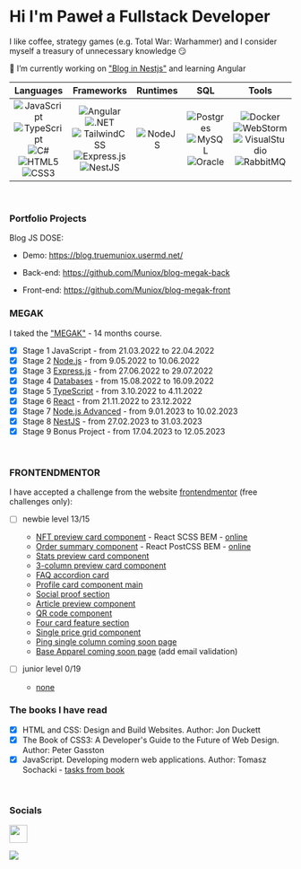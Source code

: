 # Hi I'm Paweł a Fullstack Developer

I like coffee, strategy games (e.g. Total War: Warhammer) and I consider myself a treasury of unnecessary knowledge 😏

🔭 I’m currently working on ["Blog in Nestjs"](https://github.com/Muniox/nest-blog) and learning Angular
<br />

<center>
 
| Languages | Frameworks | Runtimes | SQL | Tools |
|:---------------:|:---------------:|:---------------:|:---------------:|:---------------:|
| ![JavaScript](https://img.shields.io/badge/javascript-%23323330.svg?style=for-the-badge&logo=javascript&logoColor=%23F7DF1E) ![TypeScript](https://img.shields.io/badge/typescript-%23007ACC.svg?style=for-the-badge&logo=typescript&logoColor=white) ![C#](https://img.shields.io/badge/C%23-239120?style=for-the-badge&logo=csharp&logoColor=white) ![HTML5](https://img.shields.io/badge/html5-%23E34F26.svg?style=for-the-badge&logo=html5&logoColor=white) ![CSS3](https://img.shields.io/badge/css3-%231572B6.svg?style=for-the-badge&logo=css3&logoColor=white) | ![Angular](https://img.shields.io/badge/angular-%23DD0031.svg?style=for-the-badge&logo=angular&logoColor=white) ![.NET](https://img.shields.io/badge/.NET-512BD4?style=for-the-badge&logo=dotnet&logoColor=white) ![TailwindCSS](https://img.shields.io/badge/tailwindcss-%2338B2AC.svg?style=for-the-badge&logo=tailwind-css&logoColor=white) ![Express.js](https://img.shields.io/badge/express.js-%23404d59.svg?style=for-the-badge&logo=express&logoColor=%2361DAFB) ![NestJS](https://img.shields.io/badge/nestjs-%23E0234E.svg?style=for-the-badge&logo=nestjs&logoColor=white)| ![NodeJS](https://img.shields.io/badge/node.js-6DA55F?style=for-the-badge&logo=node.js&logoColor=white) | ![Postgres](https://img.shields.io/badge/postgres-%23316192.svg?style=for-the-badge&logo=postgresql&logoColor=white) ![MySQL](https://img.shields.io/badge/mysql-4479A1.svg?style=for-the-badge&logo=mysql&logoColor=white) ![Oracle](https://img.shields.io/badge/Oracle-F80000?style=for-the-badge&logo=oracle&logoColor=black) | ![Docker](https://img.shields.io/badge/docker-%230db7ed.svg?style=for-the-badge&logo=docker&logoColor=white) ![WebStorm](https://img.shields.io/badge/webstorm-143?style=for-the-badge&logo=webstorm&logoColor=white&color=black) ![VisualStudio](https://img.shields.io/badge/Visual_Studio-5C2D91?style=for-the-badge&logo=visual%20studio&logoColor=white) ![RabbitMQ](https://img.shields.io/badge/rabbitmq-%23FF6600.svg?&style=for-the-badge&logo=rabbitmq&logoColor=white) |

</center>

<br />

### Portfolio Projects

Blog JS DOSE: 

 - Demo: https://blog.truemuniox.usermd.net/

 - Back-end: https://github.com/Muniox/blog-megak-back

 - Front-end: https://github.com/Muniox/blog-megak-front


### MEGAK
I taked the ["MEGAK"](https://www.megak.pl/) - 14 months course.

- [x] Stage 1 JavaScript - from 21.03.2022 to 22.04.2022 
- [x] Stage 2 [Node.js](https://github.com/Muniox/node-megak) - from 9.05.2022 to 10.06.2022 
- [x] Stage 3 [Express.js](https://github.com/Muniox/express-megak) - from 27.06.2022 to 29.07.2022 
- [x] Stage 4 [Databases](https://github.com/Muniox/SQL-megak) - from 15.08.2022 to 16.09.2022 
- [x] Stage 5 [TypeScript](https://github.com/Muniox/typescript-megak) - from 3.10.2022 to 4.11.2022 
- [x] Stage 6 [React](https://github.com/Muniox/react-megak) - from 21.11.2022 to 23.12.2022 
- [x] Stage 7 [Node.js Advanced](https://github.com/Muniox/node-advance-megak) - from 9.01.2023 to 10.02.2023
- [x] Stage 8 [NestJS](https://github.com/Muniox/nestJs-megak) - from 27.02.2023 to 31.03.2023
- [x] Stage 9 Bonus Project - from 17.04.2023 to 12.05.2023

<br />

### FRONTENDMENTOR

I have accepted a challenge from the website [frontendmentor](https://www.frontendmentor.io/home) (free challenges only):

- [ ] newbie level 13/15

  - [NFT preview card component](https://github.com/Muniox/nft_preview_card_component) - 
    React SCSS BEM - 
    [online](https://muniox.github.io/nft-preview-card-component/) 
  - [Order summary component](https://github.com/Muniox/order_summary_component) -
    React PostCSS BEM -
    [online](https://muniox.github.io/order-summary-component/)
  - [Stats preview card component](https://github.com/Muniox/stats_preview_card_component)
  - [3-column preview card component](https://github.com/Muniox/3-column-preview-card)
  - [FAQ accordion card](https://github.com/Muniox/faq-accordion-card)
  - [Profile card component main](https://github.com/Muniox/profile-card-component-main)
  - [Social proof section](https://github.com/Muniox/social-proof-section-master)
  - [Article preview component](https://github.com/Muniox/article-preview-component-master)
  - [QR code component](https://muniox.github.io/qr-code-component-main/)
  - [Four card feature section](https://github.com/Muniox/four-card-feature-section-master)
  - [Single price grid component](https://github.com/Muniox/single-price-grid-component-master)
  - [Ping single column coming soon page](https://github.com/Muniox/ping-coming-soon-page-master)
  - [Base Apparel coming soon page](https://muniox.github.io/base-apparel-coming-soon-master/) (add email validation)
      
- [ ] junior level 0/19
  
  - [none]()  

### The books I have read
- [x] HTML and CSS: Design and Build Websites. Author: Jon Duckett
- [x] The Book of CSS3: A Developer's Guide to the Future of Web Design. Author: Peter Gasston
- [x] JavaScript. Developing modern web applications. Author: Tomasz Sochacki - [tasks from book](https://github.com/Muniox/Tomasz-Sochacki-web-aplication) 

<br />

### Socials

<a href="https://www.linkedin.com/in/pawelbartoszewski" target="_blank" rel="noreferrer"><img src="https://raw.githubusercontent.com/danielcranney/readme-generator/main/public/icons/socials/linkedin.svg" width="32" height="32" /></a></p>


[![](https://visitcount.itsvg.in/api?id=Muniox&label=Profile%20Views&color=1&icon=0&pretty=true)](https://github.com/Muniox)
<!--
**Muniox/Muniox** is a ✨ _special_ ✨ repository because its `README.md` (this file) appears on your GitHub profile.

Here are some ideas to get you started:

- 🔭 I’m currently working on ...
- 🌱 I’m currently learning ...
- 👯 I’m looking to collaborate on ...
- 🤔 I’m looking for help with ...
- 💬 Ask me about ...
- 📫 How to reach me: ...
- 😄 Pronouns: ...
- ⚡ Fun fact: ...
-->
